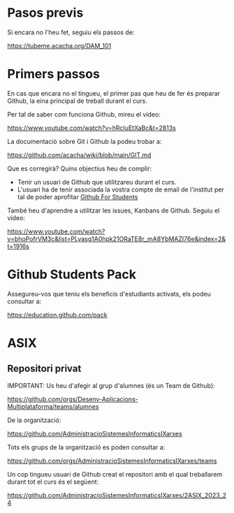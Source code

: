 # Pasos previs

Si encara no l'heu fet, seguiu els passos de:

https://tubeme.acacha.org/DAM_101


# Primers passos

En cas que encara no el tingueu, el primer pas que heu de fer és preparar Github, la eina principal de treball durant el curs.

Per tal de saber com funciona Github, mireu el vídeo:

https://www.youtube.com/watch?v=hRcIuEtXaBc&t=2813s

La documentació sobre Git i Github la podeu trobar a:

https://github.com/acacha/wiki/blob/main/GIT.md

Que es corregirà? Quins objectius heu de complir:

- Tenir un usuari de Github que utilitzareu durant el curs.
- L'usuari ha de tenir associada la vostra compte de email de l'institut per tal de poder aprofitar [Github For Students](https://education.github.com/students)

També heu d'aprendre a utilitzar les issues, Kanbans de Github. Seguiu el vídeo:

https://www.youtube.com/watch?v=bhoPofrVM3c&list=PLyasg1A0hpk21ORaTE8r_mA8YbMAZI76e&index=2&t=1916s

# Github Students Pack

Assegureu-vos que teniu els beneficis d'estudiants activats, els podeu consultar a:

https://education.github.com/pack

# ASIX 

## Repositori privat

IMPORTANT: Us heu d'afegir al grup d'alumnes (és un Team de Github):

https://github.com/orgs/Desenv-Aplicacions-Multiplataforma/teams/alumnes

De la organització:

https://github.com/AdministracioSistemesInformaticsIXarxes

Tots els grups de la organització es poden consultar a:

https://github.com/orgs/AdministracioSistemesInformaticsIXarxes/teams

Un cop tingueu usuari de Github creat el repositori amb el qual treballarem durant tot el curs és el següent:

https://github.com/AdministracioSistemesInformaticsIXarxes/2ASIX_2023_24

